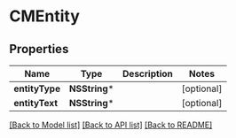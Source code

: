 # CMEntity

## Properties
Name | Type | Description | Notes
------------ | ------------- | ------------- | -------------
**entityType** | **NSString*** |  | [optional] 
**entityText** | **NSString*** |  | [optional] 

[[Back to Model list]](../README.md#documentation-for-models) [[Back to API list]](../README.md#documentation-for-api-endpoints) [[Back to README]](../README.md)


